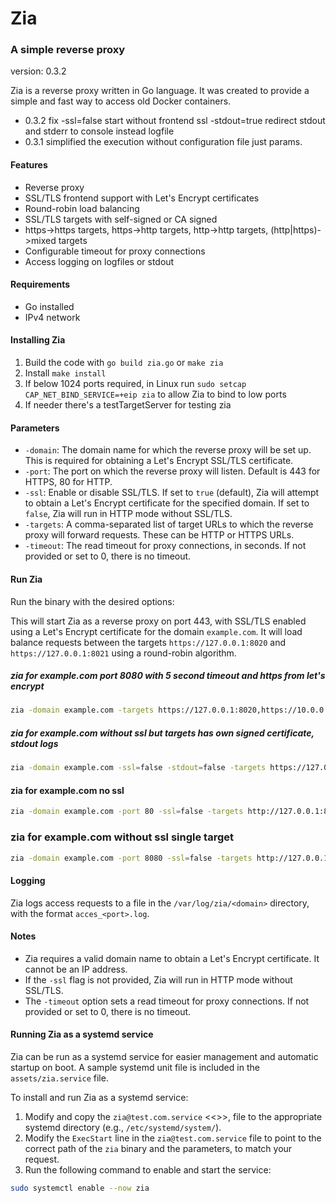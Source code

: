# Zia

### A simple reverse proxy

version: 0.3.2

Zia is a reverse proxy written in Go language. It was created to provide a simple and fast way to access old Docker containers.

- 0.3.2 fix
  -ssl=false start without frontend ssl
  -stdout=true redirect stdout and stderr to console instead logfile
- 0.3.1 simplified the execution without configuration file just params.

#### Features

- Reverse proxy
- SSL/TLS frontend support with Let's Encrypt certificates
- Round-robin load balancing
- SSL/TLS targets with self-signed or CA signed
- https->https targets, https->http targets, http->http targets, (http|https)->mixed targets
- Configurable timeout for proxy connections
- Access logging on logfiles or stdout

#### Requirements

- Go installed
- IPv4 network

#### Installing Zia

1. Build the code with `go build zia.go` or `make zia`
2. Install `make install`
3. If below 1024 ports required, in Linux run `sudo setcap CAP_NET_BIND_SERVICE=+eip zia` to allow Zia to bind to low ports
4. If needer there's a testTargetServer for testing zia

#### Parameters

- `-domain`: The domain name for which the reverse proxy will be set up. This is required for obtaining a Let's Encrypt SSL/TLS certificate.
- `-port`: The port on which the reverse proxy will listen. Default is 443 for HTTPS, 80 for HTTP.
- `-ssl`: Enable or disable SSL/TLS. If set to `true` (default), Zia will attempt to obtain a Let's Encrypt certificate for the specified domain. If set to `false`, Zia will run in HTTP mode without SSL/TLS.
- `-targets`: A comma-separated list of target URLs to which the reverse proxy will forward requests. These can be HTTP or HTTPS URLs.
- `-timeout`: The read timeout for proxy connections, in seconds. If not provided or set to 0, there is no timeout.

#### Run Zia

Run the binary with the desired options:

This will start Zia as a reverse proxy on port 443, with SSL/TLS enabled using a Let's Encrypt certificate for the domain `example.com`. It will load balance requests between the targets `https://127.0.0.1:8020` and `https://127.0.0.1:8021` using a round-robin algorithm.

##### zia for example.com port 8080 with 5 second timeout and https from let's encrypt

```bash
zia -domain example.com -targets https://127.0.0.1:8020,https://10.0.0.10:8021 -timeout 5
```

##### zia for example.com without ssl but targets has own signed certificate, stdout logs

```bash
zia -domain example.com -ssl=false -stdout=false -targets https://127.0.0.1:8020,https://10.0.0.10:8021
```

#### zia for example.com no ssl

```bash
zia -domain example.com -port 80 -ssl=false -targets http://127.0.0.1:8020,http://10.0.0.10:8021
```

### zia for example.com without ssl single target

```bash
zia -domain example.com -port 8080 -ssl=false -targets http://127.0.0.1:8020
```

#### Logging

Zia logs access requests to a file in the `/var/log/zia/<domain>` directory, with the format `acces_<port>.log`.

#### Notes

- Zia requires a valid domain name to obtain a Let's Encrypt certificate. It cannot be an IP address.
- If the `-ssl` flag is not provided, Zia will run in HTTP mode without SSL/TLS.
- The `-timeout` option sets a read timeout for proxy connections. If not provided or set to 0, there is no timeout.

#### Running Zia as a systemd service

Zia can be run as a systemd service for easier management and automatic startup on boot. A sample systemd unit file is included in the `assets/zia.service` file.

To install and run Zia as a systemd service:

1. Modify and copy the `zia@test.com.service` <<<change domain name>>>, file to the appropriate systemd directory (e.g., `/etc/systemd/system/`).
2. Modify the `ExecStart` line in the `zia@test.com.service` file to point to the correct path of the `zia` binary and the parameters, to match your request.
3. Run the following command to enable and start the service:

```bash
sudo systemctl enable --now zia
```
